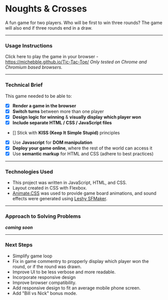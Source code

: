 # Noughts & Crosses

A fun game for two players. Who will be first to win three rounds? The game will also end if three rounds end in a draw.

---

### Usage Instructions
Click here to play the game in your browser - https://michebble.github.io/Tic-Tac-Toe/
_Only tested on Chrome and Chromium based browsers._

---

### Technical Brief

This game needed to be able to:

* [x] **Render a game in the browser**
* [x] **Switch turns** between more than one player
* [x] **Design logic for winning** & **visually display which player won**
* [x] **Include separate HTML / CSS / JavaScript files**
* [] Stick with **KISS (Keep It Simple Stupid)** principles
* [x] Use **Javascript** for **DOM manipulation**
* [x]  **Deploy your game online**, where the rest of the world can access it
* [x] Use **semantic markup** for HTML and CSS (adhere to best practices)

---

### Technologies Used
* This project was written in JavaScript, HTML, and CSS. 
* Layout created in CSS with Flexbox.
* [Animate.CSS](https://daneden.github.io/animate.css/) was used to provide game board animations, and sound effects were generated using [Leshy SFMaker](https://www.leshylabs.com/apps/sfMaker/).

---

### Approach to Solving Problems
***coming soon***


---

### Next Steps
* Simplify game loop
* Fix in game commentry to propperly display which player won the round, or if the round was drawn.
* Improve UI to be less verbose and more readable.
* Incorporate responsive design
* Improve browser compatibility.
* Add responsive design to fit an average mobile phone screen.
* Add "Bill vs Nick" bonus mode.
